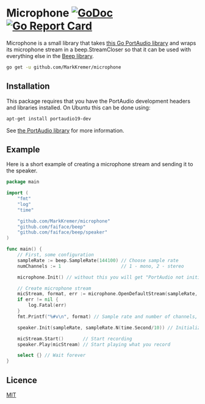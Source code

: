 # Microphone [![GoDoc](https://godoc.org/github.com/MarkKremer/microphone?status.svg)](https://godoc.org/github.com/MarkKremer/microphone) [![Go Report Card](https://goreportcard.com/badge/github.com/MarkKremer/microphone)](https://goreportcard.com/report/github.com/MarkKremer/microphone)

Microphone is a small library that takes [this Go PortAudio library](https://github.com/gordonklaus/portaudio)
and wraps its microphone stream in a beep.StreamCloser
so that it can be used with everything else in the [Beep library](https://github.com/faiface/beep).

```bash
go get -u github.com/MarkKremer/microphone
```

## Installation
This package requires that you have the PortAudio development headers and libraries installed.
On Ubuntu this can be done using:
```bash
apt-get install portaudio19-dev
```
See [the PortAudio library](https://github.com/gordonklaus/portaudio) for more information.

## Example

Here is a short example of creating a microphone stream and sending it to the speaker. 

```go
package main

import (
	"fmt"
	"log"
	"time"

	"github.com/MarkKremer/microphone"
	"github.com/faiface/beep"
	"github.com/faiface/beep/speaker"
)

func main() {
	// First, some configuration
	sampleRate := beep.SampleRate(144100) // Choose sample rate
	numChannels := 1                      // 1 - mono, 2 - stereo

	microphone.Init() // without this you will get "PortAudio not initialized" error later

	// Create microphone stream
	micStream, format, err := microphone.OpenDefaultStream(sampleRate, numChannels)
	if err != nil {
		log.Fatal(err)
	}
	fmt.Printf("%#v\n", format) // Sample rate and number of channels, in case you'll need it

	speaker.Init(sampleRate, sampleRate.N(time.Second/10)) // Initialize speaker, with a buffer for 0.1 sec

	micStream.Start()       // Start recording
	speaker.Play(micStream) // Start playing what you record

	select {} // Wait forever
}
```

## Licence

[MIT](https://github.com/MarkKremer/microphone/blob/master/LICENSE)
